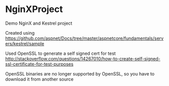 # NginXProject
Demo NginX and Kestrel project

Created using 
https://github.com/aspnet/Docs/tree/master/aspnetcore/fundamentals/servers/kestrel/sample

Used OpenSSL to generate a self signed cert for test
http://stackoverflow.com/questions/14267010/how-to-create-self-signed-ssl-certificate-for-test-purposes

OpenSSL binaries are no longer supported by OpenSSL, so you have to download it from another source
